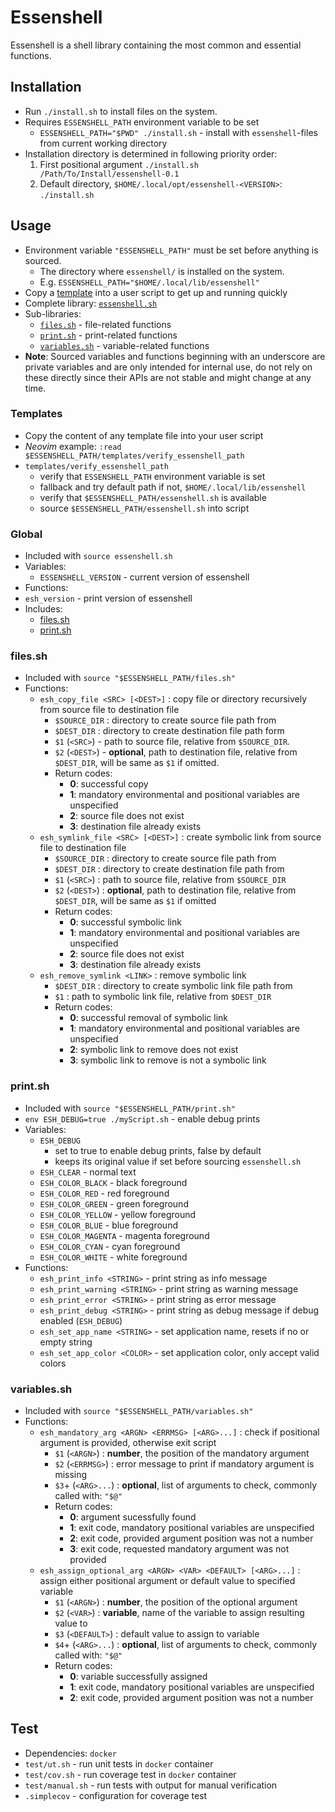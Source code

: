 # Essenshell

Essenshell is a shell library containing the most common and essential functions.

## Installation
- Run `./install.sh` to install files on the system.
- Requires `ESSENSHELL_PATH` environment variable to be set
    - `ESSENSHELL_PATH="$PWD" ./install.sh` - install with `essenshell`-files from current working directory
- Installation directory is determined in following priority order:
    1. First positional argument `./install.sh /Path/To/Install/essenshell-0.1`
    2. Default directory, `$HOME/.local/opt/essenshell-<VERSION>`: `./install.sh`

## Usage
- Environment variable `"ESSENSHELL_PATH"` must be set before anything is sourced.
    - The directory where `essenshell/` is installed on the system.
    - E.g. `ESSENSHELL_PATH="$HOME/.local/lib/essenshell"`
- Copy a [template](#templates) into a user script to get up and running quickly
- Complete library: [`essenshell.sh`](#global)
- Sub-libraries:
    - [`files.sh`](#filessh) - file-related functions
    - [`print.sh`](#printsh) - print-related functions
    - [`variables.sh`](#variablessh) - variable-related functions
- **Note**: Sourced variables and functions beginning with an underscore are private variables and are only intended for internal use, do not rely on these directly since their APIs are not stable and might change at any time.

### Templates
- Copy the content of any template file into your user script
- _Neovim_ example: `:read $ESSENSHELL_PATH/templates/verify_essenshell_path`
- `templates/verify_essenshell_path`
    - verify that `ESSENSHELL_PATH` environment variable is set
    - fallback and try default path if not, `$HOME/.local/lib/essenshell`
    - verify that `$ESSENSHELL_PATH/essenshell.sh` is available
    - source `$ESSENSHELL_PATH/essenshell.sh` into script

### Global
- Included with `source essenshell.sh`
- Variables:
    - `ESSENSHELL_VERSION` - current version of essenshell
- Functions:
- `esh_version` - print version of essenshell
- Includes:
    - [files.sh](#filessh)
    - [print.sh](#printsh)

### files.sh
- Included with `source "$ESSENSHELL_PATH/files.sh"`
- Functions:
    - `esh_copy_file <SRC> [<DEST>]` : copy file or directory recursively from source file to destination file
        - `$SOURCE_DIR` : directory to create source file path from
        - `$DEST_DIR` : directory to create destination file path form
        - `$1` (`<SRC>`) - path to source file, relative from `$SOURCE_DIR`.
        - `$2` (`<DEST>`) - **optional**, path to destination file, relative from `$DEST_DIR`, will be same as `$1` if omitted.
        - Return codes:
            - **0**: successful copy
            - **1**: mandatory environmental and positional variables are unspecified
            - **2**: source file does not exist
            - **3**: destination file already exists
    - `esh_symlink_file <SRC> [<DEST>]` : create symbolic link from source file to destination file
        - `$SOURCE_DIR` : directory to create source file path from
        - `$DEST_DIR` : directory to create destination file path from
        - `$1` (`<SRC>`) : path to source file, relative from `$SOURCE_DIR`
        - `$2` (`<DEST>`) : **optional**, path to destination file, relative from `$DEST_DIR`, will be same as `$1` if omitted
        -  Return codes:
            - **0**: successful symbolic link
            - **1**: mandatory environmental and positional variables are unspecified
            - **2**: source file does not exist
            - **3**: destination file already exists
    - `esh_remove_symlink <LINK>` : remove symbolic link
        -  `$DEST_DIR` : directory to create symbolic link file path from
        - `$1` : path to symbolic link file, relative from `$DEST_DIR`
        - Return codes:
            - **0**: successful removal of symbolic link
            - **1**: mandatory environmental and positional variables are unspecified
            - **2**: symbolic link to remove does not exist
            - **3**: symbolic link to remove is not a symbolic link

### print.sh
- Included with `source "$ESSENSHELL_PATH/print.sh"`
- `env ESH_DEBUG=true ./myScript.sh` - enable debug prints
- Variables:
    - `ESH_DEBUG`
        - set to true to enable debug prints, false by default
        - keeps its original value if set before sourcing `essenshell.sh`
    - `ESH_CLEAR` - normal text
    - `ESH_COLOR_BLACK` - black foreground
    - `ESH_COLOR_RED` - red foreground
    - `ESH_COLOR_GREEN` - green foreground
    - `ESH_COLOR_YELLOW` - yellow foreground
    - `ESH_COLOR_BLUE` - blue foreground
    - `ESH_COLOR_MAGENTA` - magenta foreground
    - `ESH_COLOR_CYAN` - cyan foreground
    - `ESH_COLOR_WHITE` - white foreground
- Functions:
    - `esh_print_info <STRING>` - print string as info message
    - `esh_print_warning <STRING>` - print string as warning message
    - `esh_print_error <STRING>` - print string as error message
    - `esh_print_debug <STRING>` - print string as debug message if debug enabled (`ESH_DEBUG`)
    - `esh_set_app_name <STRING>` - set application name, resets if no or empty string
    - `esh_set_app_color <COLOR>` - set application color, only accept valid colors

### variables.sh
- Included with `source "$ESSENSHELL_PATH/variables.sh"`
- Functions:
    - `esh_mandatory_arg <ARGN> <ERRMSG> [<ARG>...]` : check if positional argument is provided, otherwise exit script
        - `$1` (`<ARGN>`) : **number**, the position of the mandatory argument
        - `$2` (`<ERRMSG>`) : error message to print if mandatory argument is missing
        - `$3`+ (`<ARG>...`) : **optional**, list of arguments to check, commonly called with: `"$@"`
        - Return codes:
            - **0**: argument sucessfully found
            - **1**: exit code, mandatory positional variables are unspecified
            - **2**: exit code, provided argument position was not a number
            - **3**: exit code, requested mandatory argument was not provided
    - `esh_assign_optional_arg <ARGN> <VAR> <DEFAULT> [<ARG>...]` : assign either positional argument or default value to specified variable
        - `$1` (`<ARGN>`) : **number**, the position of the optional argument
        - `$2` (`<VAR>`) : **variable**, name of the variable to assign resulting value to
        - `$3` (`<DEFAULT>`) : default value to assign to variable
        - `$4`+ (`<ARG>...`) : **optional**, list of arguments to check, commonly called with: `"$@"`
        - Return codes:
            - **0**: variable successfully assigned
            - **1**: exit code, mandatory positional variables are unspecified
            - **2**: exit code, provided argument position was not a number

## Test
- Dependencies: `docker`
- `test/ut.sh` - run unit tests in `docker` container
- `test/cov.sh` - run coverage test in `docker` container
- `test/manual.sh` - run tests with output for manual verification
- `.simplecov` - configuration for coverage test
